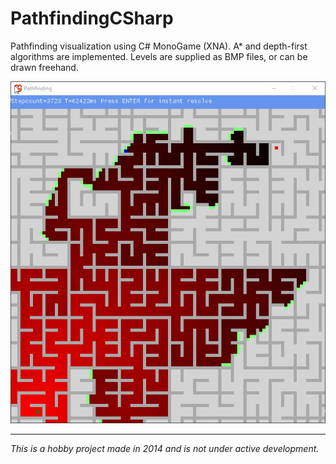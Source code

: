 # PathfindingCSharp

Pathfinding visualization using C# MonoGame (XNA). A* and depth-first algorithms are implemented. Levels are supplied as BMP files, or can be drawn freehand.

![demo gif](misc/2020.gif)

---

*This is a hobby project made in 2014 and is not under active development.*
